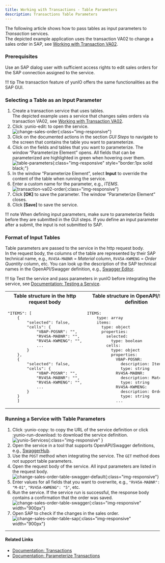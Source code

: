 ```yaml
---
title: Working with Transactions - Table Parameters
description: Transactions Table Parameters
---
```


The following article shows how to pass tables as input parameters to *Transaction* services.<br>
The depicted example application uses the transaction VA02 to change a sales order in SAP, see [Working with Transaction VA02](./transaction-va02.md).

### Prerequisites

Use an SAP dialog user with sufficient access rights to edit sales orders for the SAP connection assigned to the service. 

!!! tip
    The transaction feature of yunIO offers the same functionalities as the SAP GUI.


### Selecting a Table as an Input Parameter

1. Create a transaction service that uses tables. <br>
The depicted example uses a service that changes sales orders via transaction VA02, see [Working with Transaction VA02](./transaction-va02.md). 
2. Click :yunio-edit: to open the service. <br>
![change-sales-order](../../assets/images/yunio/articles/transaction-edit.png){:class="img-responsive"}
3. Click on the documented actions in the section *GUI Steps* to navigate to the screen that contains the table you want to parameterize.<br>
4. Click on the fields and tables that you want to parameterize. The window “Parameterize Element” opens. 
All fields that can be parameterized are highlighted in green when hovering over them.<br>
![table-parameters](../../assets/images/yunio/articles/table-parameter.gif){:class="img-responsive" style="border:1px solid black;"}
5. In the window “Parameterize Element”, select **Input** to override the content of the table when running the service. 
6. Enter a custom name for the parameter, e.g., *ITEMS*.<br>
![transaction-va02-order](../../assets/images/yunio/articles/transaction-va02-order.png){:class="img-responsive"}
7. Click **[OK]** to save the parameter. The window “Parameterize Element” closes.
8. Click **[Save]** to save the service.

!!! note
    When defining input parameters, make sure to parameterize fields before they are submitted in the GUI steps.
    If you define an input parameter after a submit, the input is not submitted to SAP.

### Format of Input Tables

Table parameters are passed to the service in the http request body. <br>
In the request body, the columns of the table are represented by their SAP technical name, e.g., `RV45A-MABNR` = *Material* column, `RV45A-KWMENG` = *Order Quantity* column, etc.
You can look up the description of the SAP technical names in the OpenAPI/Swagger definition, e.g., [Swagger Editor](https://editor.swagger.io/).

!!! tip
    Test the service and pass parameters in yunIO before integrating the service, see [Documentation: Testing a Service](https://help.theobald-software.com/en/yunio/run-services#testing-a-service).

<table>
<tr><th>
Table structure in the http request body
</th><th>
Table structure in OpenAPI/Swagger definition
</th></tr>
<tr><td>
<pre>
"ITEMS": [
    {
        "selected": false,
        "cells": {
            "VBAP-POSNR": "",
            "RV45A-MABNR": "",
            "RV45A-KWMENG": "",
            ...
        }
    },
    {
        "selected": false,
        "cells": {
            "VBAP-POSNR": "",
            "RV45A-MABNR": "",
            "RV45A-KWMENG": "",
            ...
        }
    }
    ]
</pre>
</td>
<td>
<pre>
ITEMS:
    type: array
    items:
      type: object
      properties:
        selected:
          type: boolean
        cells:
          type: object
          properties:
            VBAP-POSNR:
              description: Item
              type: string
            RV45A-MABNR:
              description: Material
              type: string
            RV45A-KWMENG:
              description: Order Quantity
              type: string
            ...
</pre>
</td>
</tr>
</table>


### Running a Service with Table Parameters
1. Click :yunio-copy: to copy the URL of the service definition or click :yunio-run-download: to download the service definition.<br>
![yunio-Services](../../assets/images/yunio/articles/yunio-run-services.png){:class="img-responsive" }
2. Open the service in a tool that supports OpenAPI/Swagger definitions, e.g., [SwaggerHub](https://explore.swaggerhub.com/). 
3. Use the `POST` method when integrating the service. The `GET` method does not support table parameters.
4. Open the request body of the service. All input parameters are listed in the request body.<br>
![change-sales-order-table-swagger-default](../../assets/images/yunio/articles/change-sales-order-table-swagger-default.png){:class="img-responsive"}
5. Enter values for all fields that you want to overwrite, e.g., `"RV45A-MABNR": "M-01"`, `"RV45A-KWMENG": "5"`, etc.
6. Run the service. If the service run is successful, the response body contains a confirmation that the order was saved.<br>
![change-sales-order-table-swagger](../../assets/images/yunio/articles/change-sales-order-table-swagger.png){:class="img-responsive" width="900px"}
7. Open SAP to check if the changes in the sales order.<br>
![change-sales-order-table-sap](../../assets/images/yunio/articles/change-sales-order-table-sap.png){:class="img-responsive" width="900px"}

<!---

#### Adding new Items to a Table
When adding new items to a table, the existing table rows must be passed as empty to avoid overwriting existing content. <br>
The depicted example adds a new item at the 4th row of the table:

```
"ITEMS": [
    {
        "selected": false,
        "cells": { }
    },
    {
        "selected": false,
        "cells": { }
    },
    {
        "selected": false,
        "cells": { }
    },
    {
        "selected": false,
        "cells": {
            "VBAP-POSNR": "40",
            "RV45A-MABNR": "M-01",
            "RV45A-KWMENG": "5",
            "VBAP-VRKME": "PC"
         }
    }
]
```

-->


******

#### Related Links
- [Documentation: Transactions](https://help.theobald-software.com/en/yunio/transactions)
- [Documentation: Parameterize Transactions](https://help.theobald-software.com/en/yunio/transactions#parameterize-transactions)
